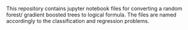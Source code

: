 This repository contains jupyter notebook files for converting a random forest/ gradient boosted trees to logical formula. The files are named accordingly to the classification and 
regression problems.
